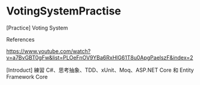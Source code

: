 # VotingSystemPractise
[Practice] Voting System

References

https://www.youtube.com/watch?v=a7BvGBT0gFw&list=PLOeFnOV9YBa6RxHlG61T8u0ApgPaelszF&index=2


[Introduct]
練習 C#、思考抽象、TDD、xUnit、Moq、ASP.NET Core 和 Entity Framework Core

